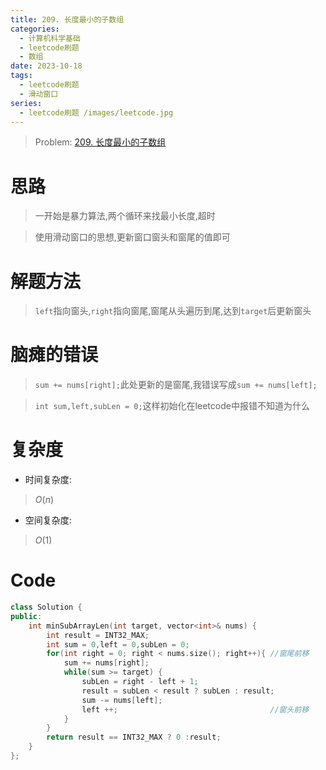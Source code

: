 ```yaml
---
title: 209. 长度最小的子数组
categories:
  - 计算机科学基础
  - leetcode刷题
  - 数组
date: 2023-10-18
tags:
  - leetcode刷题
  - 滑动窗口
series:
  - leetcode刷题 /images/leetcode.jpg 
---
```

> Problem: [209. 长度最小的子数组](https://leetcode.cn/problems/minimum-size-subarray-sum/description/)
  

# 思路

> 一开始是暴力算法,两个循环来找最小长度,超时

  

> 使用滑动窗口的思想,更新窗口窗头和窗尾的值即可

  

# 解题方法

> `left`指向窗头,`right`指向窗尾,窗尾从头遍历到尾,达到`target`后更新窗头

  

# 脑瘫的错误

> `sum += nums[right];`此处更新的是窗尾,我错误写成`sum += nums[left];`

  

> `int sum,left,subLen = 0;`这样初始化在leetcode中报错不知道为什么

  

# 复杂度

- 时间复杂度:

> $O(n)$

  

- 空间复杂度:

> $O(1)$

  
  

# Code

```C++
class Solution {
public:
    int minSubArrayLen(int target, vector<int>& nums) {
        int result = INT32_MAX;
        int sum = 0,left = 0,subLen = 0;
        for(int right = 0; right < nums.size(); right++){ //窗尾前移
            sum += nums[right];
            while(sum >= target) {
                subLen = right - left + 1;
                result = subLen < result ? subLen : result;
                sum -= nums[left];
                left ++;                                  //窗头前移
            }
        }
        return result == INT32_MAX ? 0 :result;
    }
};
```